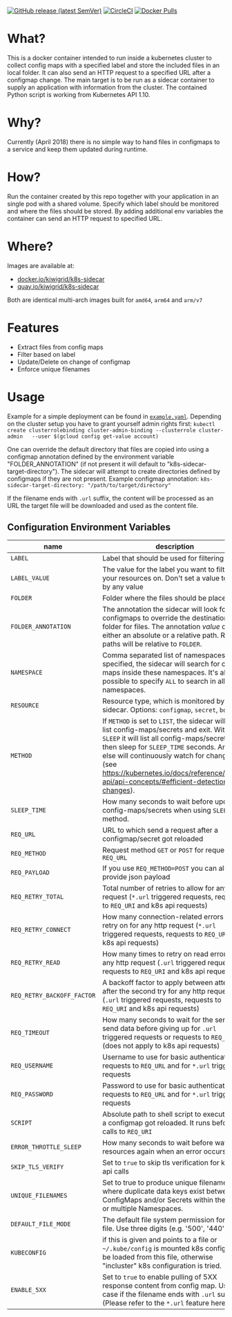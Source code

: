 

[![GitHub release (latest SemVer)](https://img.shields.io/github/v/release/kiwigrid/k8s-sidecar?style=plastic)](https://github.com/kiwigrid/k8s-sidecar/releases)
[![CircleCI](https://img.shields.io/circleci/project/github/kiwigrid/k8s-sidecar/master.svg?style=plastic)](https://circleci.com/gh/kiwigrid/k8s-sidecar)
[![Docker Pulls](https://img.shields.io/docker/pulls/kiwigrid/k8s-sidecar.svg?style=plastic)](https://hub.docker.com/r/kiwigrid/k8s-sidecar/)
# What?

This is a docker container intended to run inside a kubernetes cluster to collect config maps with a specified label and store the included files in an local folder. It can also send an HTTP request to a specified URL after a configmap change. The main target is to be run as a sidecar container to supply an application with information from the cluster. The contained Python script is working from Kubernetes API 1.10.

# Why?

Currently (April 2018) there is no simple way to hand files in configmaps to a service and keep them updated during runtime.

# How?

Run the container created by this repo together with your application in an single pod with a shared volume. Specify which label should be monitored and where the files should be stored.
By adding additional env variables the container can send an HTTP request to specified URL.

# Where?

Images are available at:

- [docker.io/kiwigrid/k8s-sidecar](https://hub.docker.com/r/kiwigrid/k8s-sidecar)
- [quay.io/kiwigrid/k8s-sidecar](https://quay.io/repository/kiwigrid/k8s-sidecar)

Both are identical multi-arch images built for `amd64`, `arm64` and `arm/v7`

# Features

- Extract files from config maps
- Filter based on label
- Update/Delete on change of configmap
- Enforce unique filenames

# Usage 

Example for a simple deployment can be found in [`example.yaml`](./example.yaml). Depending on the cluster setup you have to grant yourself admin rights first: `kubectl create clusterrolebinding cluster-admin-binding --clusterrole cluster-admin   --user $(gcloud config get-value account)`

One can override the default directory that files are copied into using a configmap annotation defined by the environment variable "FOLDER_ANNOTATION" (if not present it will default to "k8s-sidecar-target-directory"). The sidecar will attempt to create directories defined by configmaps if they are not present. Example configmap annotation:
  `k8s-sidecar-target-directory: "/path/to/target/directory"`

If the filename ends with `.url` suffix, the content will be processed as an URL the target file will be downloaded and used as the content file.

## Configuration Environment Variables

| name | description | required | default | type
| ---  | ---         | ----     | ----    | ---
| `LABEL` | Label that should be used for filtering | true | - | string
| `LABEL_VALUE` | The value for the label you want to filter your resources on. Don't set a value to filter by any value | false | - | string
| `FOLDER` | Folder where the files should be placed| true | - | string
| `FOLDER_ANNOTATION` | The annotation the sidecar will look for in configmaps to override the destination folder for files. The annotation _value_ can be either an absolute or a relative path. Relative paths will be relative to `FOLDER`. | false | `k8s-sidecar-target-directory` | string
| `NAMESPACE` | Comma separated list of namespaces. If specified, the sidecar will search for config-maps inside these namespaces. It's also possible to specify `ALL` to search in all namespaces. | false | namespace in which the sidecar is running | string
| `RESOURCE` | Resource type, which is monitored by the sidecar. Options: `configmap`, `secret`, `both` | false | `configmap` | string
| `METHOD` | If `METHOD` is set to `LIST`, the sidecar will just list config-maps/secrets and exit. With `SLEEP` it will list all config-maps/secrets, then sleep for `SLEEP_TIME` seconds. Anything else will continuously watch for changes (see https://kubernetes.io/docs/reference/using-api/api-concepts/#efficient-detection-of-changes).| false | - | string
| `SLEEP_TIME` | How many seconds to wait before updating config-maps/secrets when using `SLEEP` method. | false | `60` | integer
| `REQ_URL` | URL to which send a request after a configmap/secret got reloaded | false | - | URI
| `REQ_METHOD` | Request method `GET` or `POST` for requests tp `REQ_URL` | false | `GET` | string
| `REQ_PAYLOAD` | If you use `REQ_METHOD=POST` you can also provide json payload | false | -  | json
| `REQ_RETRY_TOTAL` | Total number of retries to allow for any http request (`*.url` triggered requests, requests to `REQ_URI` and k8s api requests) | false | `5` | integer
| `REQ_RETRY_CONNECT` | How many connection-related errors to retry on for any http request (`*.url` triggered requests, requests to `REQ_URI` and k8s api requests)| false | `10` | integer
| `REQ_RETRY_READ` | How many times to retry on read errors for any http request (`.url` triggered requests, requests to `REQ_URI` and k8s api requests) | false | `5` | integer
| `REQ_RETRY_BACKOFF_FACTOR` | A backoff factor to apply between attempts after the second try for any http request (`.url` triggered requests, requests to `REQ_URI` and k8s api requests) | false | `1.1` | float
| `REQ_TIMEOUT` | How many seconds to wait for the server to send data before giving up for `.url` triggered requests or requests to `REQ_URI` (does not apply to k8s api requests) | false | `10` | float
| `REQ_USERNAME` | Username to use for basic authentication for requests to `REQ_URL` and for `*.url` triggered requests | false | - | string
| `REQ_PASSWORD` | Password to use for basic authentication for requests to `REQ_URL` and for `*.url` triggered requests | false | - | string
| `SCRIPT` | Absolute path to shell script to execute after a configmap got reloaded. It runs before calls to `REQ_URI` |  false | - | string
| `ERROR_THROTTLE_SLEEP` | How many seconds to wait before watching resources again when an error occurs | false | `5` | integer
| `SKIP_TLS_VERIFY` | Set to `true` to skip tls verification for kube api calls | false | - | boolean
| `UNIQUE_FILENAMES` | Set to true to produce unique filenames where duplicate data keys exist between ConfigMaps and/or Secrets within the same or multiple Namespaces. | false | `false` | boolean
| `DEFAULT_FILE_MODE` | The default file system permission for every file. Use three digits (e.g. '500', '440', ...) | false | - | string
| `KUBECONFIG` | if this is given and points to a file or `~/.kube/config` is mounted k8s config will be loaded from this file, otherwise "incluster" k8s configuration is tried. | false | - | string
|`ENABLE_5XX` | Set to `true` to enable pulling of 5XX response content from config map. Used in case if the filename ends with `.url` suffix (Please refer to the `*.url` feature here.) | false | - | boolean
